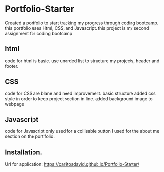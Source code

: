 # Portfolio-Starter

Created a portfolio to start tracking my progress through coding bootcamp. 
    this portfolio uses Html, CSS, and Javascript. 
    this project is my second assignment for coding bootcamp
    
## html

code for html is basic. use unorded list to structure my projects, header and footer. 
    
## CSS

code for CSS are blane and need improvement. basic structure 
    added css style in order to keep project section in line.
    added background image to webpage
    
## Javascript

code for Javascript only used for a collisable button I used for the about me section on the portifolio. 
    
## Installation. 
    
Url for application: 
        https://carlitosdavid.github.io/Portfolio-Starter/
